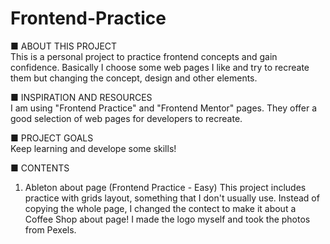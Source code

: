 # Frontend-Practice


■ ABOUT THIS PROJECT<br />
This is a personal project to practice frontend concepts and gain confidence. 
Basically I choose some web pages I like and try to recreate them but changing 
the concept, design and other elements. 
<br />

■ INSPIRATION AND RESOURCES<br />
I am using "Frontend Practice" and "Frontend Mentor" pages. 
They offer a good selection of web pages for developers to recreate. 
<br />

■ PROJECT GOALS<br />
Keep learning and develope some skills!
<br />

■ CONTENTS
01. Ableton about page (Frontend Practice - Easy)
    This project includes practice with grids layout, something that I don't usually use. 
    Instead of copying the whole page, I changed the contect to make it about a Coffee Shop about page! 
    I made the logo myself and took the photos from Pexels.
    
